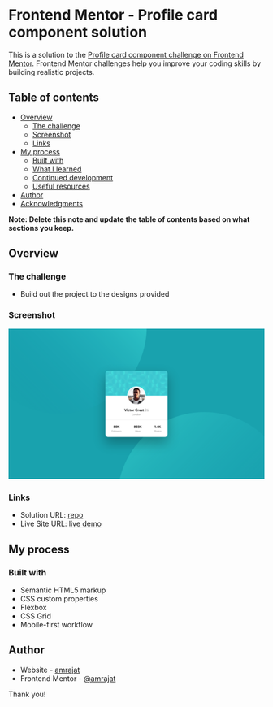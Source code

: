 # Frontend Mentor - Profile card component solution

This is a solution to the [Profile card component challenge on Frontend Mentor](https://www.frontendmentor.io/challenges/profile-card-component-cfArpWshJ). Frontend Mentor challenges help you improve your coding skills by building realistic projects.

## Table of contents

- [Overview](#overview)
  - [The challenge](#the-challenge)
  - [Screenshot](#screenshot)
  - [Links](#links)
- [My process](#my-process)
  - [Built with](#built-with)
  - [What I learned](#what-i-learned)
  - [Continued development](#continued-development)
  - [Useful resources](#useful-resources)
- [Author](#author)
- [Acknowledgments](#acknowledgments)

**Note: Delete this note and update the table of contents based on what sections you keep.**

## Overview

### The challenge

- Build out the project to the designs provided

### Screenshot

![](./screenshot.png)

### Links

- Solution URL: [repo](https://github.com/amrajat/profile-card-component/)
- Live Site URL: [live demo](https://amrajat.github.io/profile-card-component/)

## My process

### Built with

- Semantic HTML5 markup
- CSS custom properties
- Flexbox
- CSS Grid
- Mobile-first workflow

## Author

- Website - [amrajat](https://www.github.com/amrajat)
- Frontend Mentor - [@amrajat](https://www.frontendmentor.io/profile/amrajat)

Thank you!
